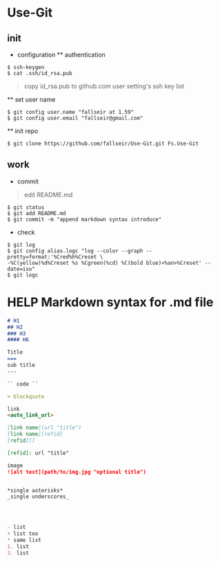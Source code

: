 Use-Git
=======
init
-------
* configuration
** authentication 
```
$ ssh-keygen
$ cat .ssh/id_rsa.pub
```
> copy id_rsa.pub to github.com user setting's ssh key list

** set user name
```
$ git config user.name "fallseir at 1.59"
$ git config user.email "fallseir@gmail.com"
```

** init repo
```
$ git clone https://github.com/fallseir/Use-Git.git Fs.Use-Git
```

work
------
* commit
> edit README.md
```
$ git status 
$ git add README.md
$ git commit -m "append markdown syntax introduce"
```
* check
```
$ git log
$ git config alias.logc "log --color --graph --pretty=format:'%Cred%h%Creset \
-%C(yellow)%d%Creset %s %Cgreen(%cd) %C(bold blue)<%an>%Creset' --date=iso" 
$ git logc
```




HELP Markdown syntax for .md file
====
``` Markdown syntax for .md file 
# H1
## H2
### H3
#### H6

Title
===
sub title
---

`` code ``

> blockquote

link
<auto_link_url>

[link name](url "title")
[link name][refid]
[refid][]

[refid]: url "title"

image
![alt text](path/to/img.jpg "optional title")


*single asterisks*
_single underscores_




- list
+ list too
* same list
1. list
3. list

```

